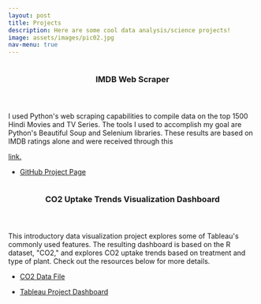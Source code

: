 ```yaml
---
layout: post
title: Projects
description: Here are some cool data analysis/science projects!
image: assets/images/pic02.jpg
nav-menu: true
---
```

<!-- One -->
<section id="one" class="spotlights">
	<section>
		<a href="https://github.com/alizasamad/IMDB_Web_Scraping_Project/tree/main" class="image">
			<img src="{% link assets/images/IMDB_image.png %}" alt="" data-position="center center" />
		</a>
		<div class="content">
			<div class="inner">
				<header class="major">
					<h3>IMDB Web Scraper</h3>
				</header>
				<p>I used Python's web scraping capabilities to compile data on the top 1500 Hindi Movies and TV Series. The tools I used to accomplish my goal are Python's Beautiful Soup and Selenium libraries. These results are based on IMDB ratings alone and were received through this 
				</p>
				<a href = "https://www.imdb.com/search/title/?title_type=feature,tv_series&release_date=1950-01-01,2024-12-31&countries=IN&languages=hi">link.</a>
				<ul class="actions">
					<li><a href="https://github.com/alizasamad/IMDB_Web_Scraping_Project/tree/main" class="button">GitHub Project Page</a></li>
				</ul>
			</div>
		</div>
	</section>
</section>

<!-- Two -->
<section id="two" class="spotlights">
	<section>
		<a href="https://public.tableau.com/views/CO2_Uptake_Trends/Dashboard1?:language=en-US&:sid=&:redirect=auth&:display_count=n&:origin=viz_share_link" class="image">
			<img src="{% link assets/images/CO2_Uptake.png %}" alt="" data-position="center center" />
		</a>
		<div class="content">
			<div class="inner">
				<header class="major">
					<h3>CO2 Uptake Trends Visualization Dashboard</h3>
				</header>
				<p>This introductory data visualization project explores some of Tableau's commonly used features. The resulting dashboard is based on the R dataset, "CO2," and explores CO2 uptake trends based on treatment and type of plant. Check out the resources below for more details. 
				</p>
				<ul class="actions">
					<li><a href="CO2_data.csv" class="button">CO2 Data File</a></li>
				</ul>
				<ul class="actions">
					<li><a href="https://public.tableau.com/views/CO2_Uptake_Trends/Dashboard1?:language=en-US&:sid=&:redirect=auth&:display_count=n&:origin=viz_share_link" class="button">Tableau Project Dashboard</a></li>
				</ul>
			</div>
		</div>
	</section>
</section>
